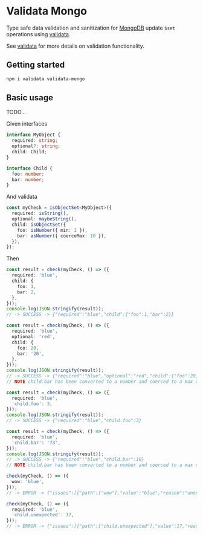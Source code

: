 # Validata Mongo

Type safe data validation and sanitization for [MongoDB](https://www.mongodb.com/) update `$set` operations
using [validata](https://www.npmjs.com/package/validata).

See [validata](https://www.npmjs.com/package/validata) for more details on validation functionality.

## Getting started

```bash
npm i validata validata-mongo
```

## Basic usage

TODO...

Given interfaces

```typescript
interface MyObject {
  required: string;
  optional?: string;
  child: Child;
}

interface Child {
  foo: number;
  bar: number;
}
```

And validata

```typescript
const myCheck = isObjectSet<MyObject>({
  required: isString(),
  optional: maybeString(),
  child: isObjectSet({
    foo: isNumber({ min: 1 }),
    bar: asNumber({ coerceMax: 10 }),
  }),
});
```

Then

```typescript
const result = check(myCheck, () => ({
  required: 'blue',
  child: {
    foo: 1,
    bar: 2,
  },
}));
console.log(JSON.stringify(result));
// -> SUCCESS -> {"required":"blue","child":{"foo":1,"bar":2}}

const result = check(myCheck, () => ({
  required: 'blue',
  optional: 'red',
  child: {
    foo: 20,
    bar: '20',
  },
}));
console.log(JSON.stringify(result));
// -> SUCCESS -> {"required":"blue","optional":"red","child":{"foo":20,"bar":10}}
// NOTE child.bar has been converted to a number and coerced to a max of 10

const result = check(myCheck, () => ({
  required: 'blue',
  'child.foo': 3,
}));
console.log(JSON.stringify(result));
// -> SUCCESS -> {"required":"blue","child.foo":3}

const result = check(myCheck, () => ({
  required: 'blue',
  'child.bar': '73',
}));
console.log(JSON.stringify(result));
// -> SUCCESS -> {"required":"blue","child.bar":10}
// NOTE child.bar has been converted to a number and coerced to a max of 10

check(myCheck, () => ({
  wow: 'blue',
}));
// -> ERROR -> {"issues":[{"path":["wow"],"value":"blue","reason":"unexpected-property"}],"name":"ValidationError"}

check(myCheck, () => ({
  required: 'blue',
  'child.unexpected': 17,
}));
// -> ERROR -> {"issues":[{"path":["child.unexpected"],"value":17,"reason":"unexpected-property"}],"name":"ValidationError"}
```
